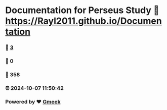 # Documentation for Perseus Study :link: https://Rayl2011.github.io/Documentation 
### :page_facing_up: [3](https://Rayl2011.github.io/Documentation/tag.html) 
### :speech_balloon: 0 
### :hibiscus: 358 
### :alarm_clock: 2024-10-07 11:50:42 
### Powered by :heart: [Gmeek](https://github.com/Meekdai/Gmeek)

